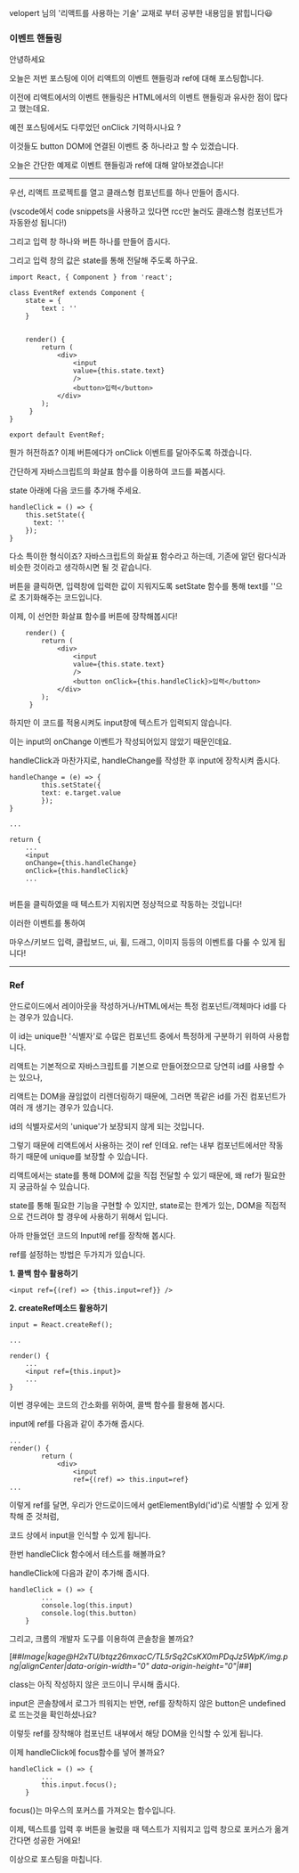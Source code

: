 velopert 님의 '리액트를 사용하는 기술' 교재로 부터 공부한 내용임을 밝힙니다😃  


### **이벤트 핸들링**

안녕하세요

오늘은 저번 포스팅에 이어 리액트의 이벤트 핸들링과 ref에 대해 포스팅합니다.

이전에 리액트에서의 이벤트 핸들링은 HTML에서의 이벤트 핸들링과 유사한 점이 많다고 했는데요.

예전 포스팅에서도 다루었던 onClick 기억하시나요 ? 

이것들도 button DOM에 연결된 이벤트 중 하나라고 할 수 있겠습니다.

오늘은 간단한 예제로 이벤트 핸들링과 ref에 대해 알아보겠습니다!

---

우선, 리액트 프로젝트를 열고 클래스형 컴포넌트를 하나 만들어 줍시다. 

(vscode에서 code snippets을 사용하고 있다면 rcc만 눌러도 클래스형 컴포넌트가 자동완성 됩니다!)

그리고 입력 창 하나와 버튼 하나를 만들어 줍시다.

그리고 입력 창의 값은 state를 통해 전달해 주도록 하구요.

```
import React, { Component } from 'react';

class EventRef extends Component {
    state = {
        text : ''
    }


    render() {
        return (
            <div>
                <input
                value={this.state.text}
                />
                <button>입력</button>
            </div>
        );
     }
}

export default EventRef;
```

뭔가 허전하죠? 이제 버튼에다가 onClick 이벤트를 달아주도록 하겠습니다.

간단하게 자바스크립트의 화살표 함수를 이용하여 코드를 짜봅시다.

state 아래에 다음 코드를 추가해 주세요.

```
handleClick = () => {
    this.setState({
      text: ''
    });
}
```

다소 특이한 형식이죠? 자바스크립트의 화살표 함수라고 하는데, 기존에 알던 람다식과 비슷한 것이라고 생각하시면 될 것 같습니다.

버튼을 클릭하면, 입력창에 입력한 값이 지워지도록 setState 함수를 통해 text를 ''으로 초기화해주는 코드입니다.

이제, 이 선언한 화살표 함수를 버튼에 장착해봅시다!

```
    render() {
        return (
            <div>
                <input
                value={this.state.text}
                />
                <button onClick={this.handleClick}>입력</button>
            </div>
        );
     }

```

하지만 이 코드를 적용시켜도 input창에 텍스트가 입력되지 않습니다.

이는 input의 onChange 이벤트가 작성되어있지 않았기 때문인데요.

handleClick과 마찬가지로, handleChange를 작성한 후 input에 장착시켜 줍시다.

```
handleChange = (e) => {
        this.setState({
        text: e.target.value
        });
}

...

return {
	...
    <input 
    onChange={this.handleChange}
    onClick={this.handleClick}
    ...
    
```

버튼을 클릭하였을 때 텍스트가 지워지면 정상적으로 작동하는 것입니다!

이러한 이벤트를 통하여

마우스/키보드 입력, 클립보드, ui, 휠, 드래그, 이미지 등등의 이벤트를 다룰 수 있게 됩니다!

---

### **Ref**

안드로이드에서 레이아웃을 작성하거나/HTML에서는 특정 컴포넌트/객체마다 id를 다는 경우가 있습니다.

이 id는 unique한 '식별자'로 수많은 컴포넌트 중에서 특정하게 구분하기 위하여 사용합니다.

리액트는 기본적으로 자바스크립트를 기본으로 만들어졌으므로 당연히 id를 사용할 수는 있으나,

리액트는 DOM을 끊임없이 리렌더링하기 때문에, 그러면 똑같은 id를 가진 컴포넌트가 여러 개 생기는 경우가 있습니다.

id의 식별자로서의 'unique'가 보장되지 않게 되는 것입니다.

그렇기 때문에 리액트에서 사용하는 것이 ref 인데요. ref는 내부 컴포넌트에서만 작동하기 때문에 unique를 보장할 수 있습니다.

리액트에서는 state를 통해 DOM에 값을 직접 전달할 수 있기 때문에, 왜 ref가 필요한 지 궁금하실 수 있습니다.

state를 통해 필요한 기능을 구현할 수 있지만, state로는 한계가 있는, DOM을 직접적으로 건드려야 할 경우에 사용하기 위해서 입니다.

아까 만들었던 코드의 Input에 ref를 장착해 봅시다.

ref를 설정하는 방법은 두가지가 있습니다.

**1\. 콜백 함수 활용하기**

```
<input ref={(ref) => {this.input=ref}} />
```

**2\. createRef메소드 활용하기**

```
input = React.createRef();

...

render() {
	...
    <input ref={this.input}>
    ...
}
```

이번 경우에는 코드의 간소화를 위하여, 콜백 함수를 활용해 봅시다. 

input에 ref를 다음과 같이 추가해 줍시다.

```
...
render() {
        return (
            <div>
                <input
                ref={(ref) => this.input=ref}
...
```

이렇게 ref를 달면, 우리가 안드로이드에서 getElementById('id')로 식별할 수 있게 장착해 준 것처럼,

코드 상에서 input을 인식할 수 있게 됩니다.

한번 handleClick 함수에서 테스트를 해볼까요?

handleClick에 다음과 같이 추가해 줍시다.

```
handleClick = () => {
        ...
        console.log(this.input)
        console.log(this.button)
    }
```

그리고, 크롬의 개발자 도구를 이용하여 콘솔창을 볼까요?

[##_Image|kage@H2xTU/btqz26mxacC/TL5rSq2CsKX0mPDqJz5WpK/img.png|alignCenter|data-origin-width="0" data-origin-height="0"|_##]

class는 아직 작성하지 않은 코드이니 무시해 줍시다.

input은 콘솔창에서 로그가 띄워지는 반면, ref를 장착하지 않은 button은 undefined로 뜨는것을 확인하셨나요?

이렇듯 ref를 장착해야 컴포넌트 내부에서 해당 DOM을 인식할 수 있게 됩니다.

이제 handleClick에 focus함수를 넣어 볼까요?

```
handleClick = () => {
        ...
        this.input.focus();
    }
```

focus()는 마우스의 포커스를 가져오는 함수입니다.

이제, 텍스트를 입력 후 버튼을 눌렀을 때 텍스트가 지워지고 입력 창으로 포커스가 옮겨간다면 성공한 거에요!

이상으로 포스팅을 마칩니다.